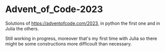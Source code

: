 # Advent_of_Code-2023
Solutions of https://adventofcode.com/2023, in python the first one and in Julia the others.

Still working in progress, moreover that's my first time with Julia so there might be some constructions more difficoult than necessary.
